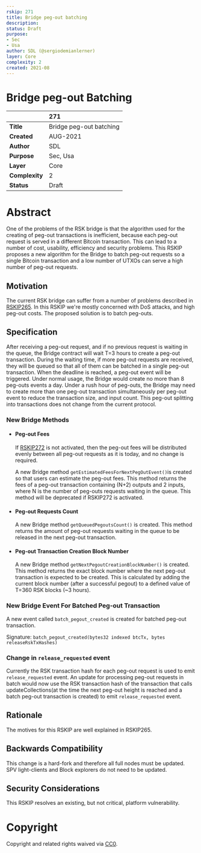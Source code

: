 ```yaml
---
rskip: 271
title: Bridge peg-out batching
description: 
status: Draft
purpose: 
- Sec
- Usa
author: SDL (@sergiodemianlerner)
layer: Core
complexity: 2
created: 2021-08
---
```

# Bridge peg-out Batching 


|          | 271 |
| :------------ |:-------------|
|**Title**      |Bridge peg-out batching|
|**Created**    |AUG-2021 |
|**Author**     | SDL |
|**Purpose**    |Sec, Usa |
|**Layer**      |Core |
|**Complexity** |2 |
|**Status**     |Draft |

#  **Abstract**

One of the problems of the RSK bridge is that the algorithm used for the creating of peg-out transactions is inefficient, because each peg-out request is served in a different Bitcoin transaction. This can lead to a number of cost, usability, efficiency and security problems. This RSKIP proposes a new algorithm for the Bridge to batch peg-out requests so a single Bitcoin transaction and a low number of UTXOs can serve a high number of peg-out requests. 

## Motivation

The current RSK bridge can suffer from a number of problems described in [RSKIP265](https://github.com/rsksmart/RSKIPs/blob/master/IPs/RSKIP265.md). In this RSKIP we're mostly concerned with DoS attacks, and high peg-out costs. The proposed solution is to batch peg-outs. 

## Specification

After receiving a peg-out request, and if no previous request is waiting in the queue, the Bridge contract will wait T=3 hours to create a peg-out transaction. During the waiting time, if more peg-out requests are received, they will be queued so that all of them can be batched in a single peg-out transaction. When the deadline is reached, a peg-out event will be triggered. Under normal usage, the Bridge would create no more than 8 peg-outs events a day. Under a rush hour of peg-outs, the Bridge may need to create more than one peg-out transaction simultaneously per peg-out event to reduce the transaction size, and input count. This peg-out splitting into transactions does not change from the current protocol.

### New Bridge Methods

- #### Peg-out Fees
    If [RSKIP272](https://github.com/rsksmart/RSKIPs/blob/master/IPs/RSKIP272.md) is not activated, then the peg-out fees will be distributed evenly between all peg-out requests as it is today, and no change is required. 

    A new Bridge method `getEstimatedFeesForNextPegOutEvent()`is created so that users can estimate the peg-out fees. This method returns the fees of a peg-out transaction containing (N+2) outputs and 2 inputs, where N is the number of peg-outs requests waiting in the queue. This method will be deprecated if RSKIP272 is activated.

- #### Peg-out Requests Count
    A new Bridge method `getQueuedPegoutsCount()` is created. This method returns the amount of peg-out requests waiting in the queue to be released in the next peg-out transaction.

- #### Peg-out Transaction Creation Block Number
    A new Bridge method `getNextPegoutCreationBlockNumber()` is created. This method returns the exact block number where the next peg-out transaction is expected to be created. This is calculated by adding the current block number (after a successful pegout) to a defined value of T=360 RSK blocks (~3 hours).

### New Bridge Event For Batched Peg-out Transaction
A new event called `batch_pegout_created` is created for batched peg-out transaction.

Signature: `batch_pegout_created(bytes32 indexed btcTx, bytes releaseRskTxHashes)`

### Change in `release_requested` event
Currently the RSK transaction hash for each peg-out request is used to emit `release_requested` event. An update for processing peg-out requests in batch would now use the RSK transaction hash of the transaction that calls updateCollections(at the time the next peg-out height is reached and a batch peg-out transaction is created) to emit `release_requested` event.

## Rationale

The motives for this RSKIP are well explained in RSKIP265.

## Backwards Compatibility

This change is a hard-fork and therefore all full nodes must be updated. SPV light-clients and Block explorers do not need to be updated. 

## Security Considerations

This RSKIP resolves an existing, but not critical, platform vulnerability.


# **Copyright**

Copyright and related rights waived via [CC0](https://creativecommons.org/publicdomain/zero/1.0/).